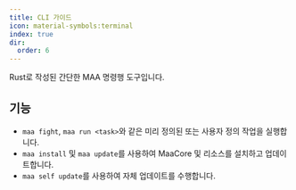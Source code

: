 ```yaml
---
title: CLI 가이드
icon: material-symbols:terminal
index: true
dir:
  order: 6
---
```


Rust로 작성된 간단한 MAA 명령행 도구입니다.

## 기능

- `maa fight`, `maa run <task>`와 같은 미리 정의된 또는 사용자 정의 작업을 실행합니다.
- `maa install` 및 `maa update`를 사용하여 MaaCore 및 리소스를 설치하고 업데이트합니다.
- `maa self update`를 사용하여 자체 업데이트를 수행합니다.

<Catalog base='/ko-kr/manual/cli/' />
